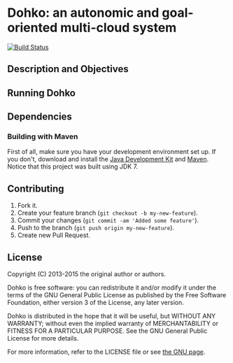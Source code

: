 Dohko: an autonomic and goal-oriented multi-cloud system 
=====

[![Build Status](https://secure.travis-ci.org/alessandroleite/dohko.png)](http://travis-ci.org/alessandroleite/dohko)

## Description and Objectives

## Running Dohko

## Dependencies

### Building with Maven

First of all, make sure you have your development environment set up. If you don't, download and install the [Java Development Kit][jdk] and [Maven][maven]. 
Notice that this project was built using JDK 7.


## Contributing

1. Fork it.
2. Create your feature branch (`git checkout -b my-new-feature`).
3. Commit your changes (`git commit -am 'Added some feature'`).
4. Push to the branch (`git push origin my-new-feature`).
5. Create new Pull Request.

## License

Copyright (C) 2013-2015  the original author or authors.

Dohko is free software: you can redistribute it and/or modify
it under the terms of the GNU General Public License as published by
the Free Software Foundation, either version 3 of the License,
any later version.

Dohko is distributed in the hope that it will be useful,
but WITHOUT ANY WARRANTY; without even the implied warranty of
MERCHANTABILITY or FITNESS FOR A PARTICULAR PURPOSE.  See the
GNU General Public License for more details.

For more information, refer to the LICENSE file or see [the GNU page][gnu].

[netbeans]:http://netbeans.org/
[eclipse]: http://www.eclipse.org/
[jdk]: http://www.oracle.com/technetwork/java/javase/downloads/index.html
[ant]:http://ant.apache.org/
[maven]: http://maven.apache.org/
[gnu]: http://www.gnu.org/licenses
